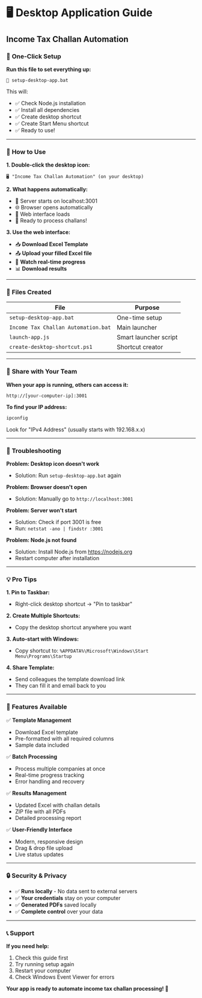 # 🖥️ Desktop Application Guide
## Income Tax Challan Automation

### 🚀 **One-Click Setup**

**Run this file to set everything up:**
```
📁 setup-desktop-app.bat
```

This will:
- ✅ Check Node.js installation
- ✅ Install all dependencies
- ✅ Create desktop shortcut
- ✅ Create Start Menu shortcut
- ✅ Ready to use!

---

### 🎯 **How to Use**

**1. Double-click the desktop icon:**
```
🖥️ "Income Tax Challan Automation" (on your desktop)
```

**2. What happens automatically:**
- 🔧 Server starts on localhost:3001
- 🌐 Browser opens automatically
- 📱 Web interface loads
- 🎉 Ready to process challans!

**3. Use the web interface:**
- 📥 **Download Excel Template**
- 📤 **Upload your filled Excel file**
- 👀 **Watch real-time progress**
- 📊 **Download results**

---

### 📁 **Files Created**

| File | Purpose |
|------|---------|
| `setup-desktop-app.bat` | One-time setup |
| `Income Tax Challan Automation.bat` | Main launcher |
| `launch-app.js` | Smart launcher script |
| `create-desktop-shortcut.ps1` | Shortcut creator |

---

### 🏢 **Share with Your Team**

**When your app is running, others can access it:**
```
http://[your-computer-ip]:3001
```

**To find your IP address:**
```cmd
ipconfig
```
Look for "IPv4 Address" (usually starts with 192.168.x.x)

---

### 🔧 **Troubleshooting**

**Problem: Desktop icon doesn't work**
- Solution: Run `setup-desktop-app.bat` again

**Problem: Browser doesn't open**
- Solution: Manually go to `http://localhost:3001`

**Problem: Server won't start**
- Solution: Check if port 3001 is free
- Run: `netstat -ano | findstr :3001`

**Problem: Node.js not found**
- Solution: Install Node.js from https://nodejs.org
- Restart computer after installation

---

### 💡 **Pro Tips**

**1. Pin to Taskbar:**
- Right-click desktop shortcut → "Pin to taskbar"

**2. Create Multiple Shortcuts:**
- Copy the desktop shortcut anywhere you want

**3. Auto-start with Windows:**
- Copy shortcut to: `%APPDATA%\Microsoft\Windows\Start Menu\Programs\Startup`

**4. Share Template:**
- Send colleagues the template download link
- They can fill it and email back to you

---

### 🎉 **Features Available**

✅ **Template Management**
- Download Excel template
- Pre-formatted with all required columns
- Sample data included

✅ **Batch Processing**
- Process multiple companies at once
- Real-time progress tracking
- Error handling and recovery

✅ **Results Management**
- Updated Excel with challan details
- ZIP file with all PDFs
- Detailed processing report

✅ **User-Friendly Interface**
- Modern, responsive design
- Drag & drop file upload
- Live status updates

---

### 🔒 **Security & Privacy**

- ✅ **Runs locally** - No data sent to external servers
- ✅ **Your credentials** stay on your computer
- ✅ **Generated PDFs** saved locally
- ✅ **Complete control** over your data

---

### 📞 **Support**

**If you need help:**
1. Check this guide first
2. Try running setup again
3. Restart your computer
4. Check Windows Event Viewer for errors

**Your app is ready to automate income tax challan processing! 🚀**
